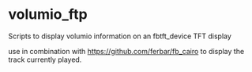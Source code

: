 # volumio_ftp
Scripts to display volumio information on an fbtft_device TFT display

use in combination with https://github.com/ferbar/fb_cairo to display the track currently played.
